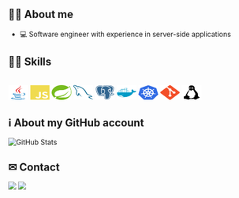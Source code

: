 ## 🙋‍♂️ About me

- 💻 Software engineer with experience in server-side applications

## 👨‍💻 Skills
<div style="display: inline_block"><br>
  <img height="30" width="40" src="https://raw.githubusercontent.com/devicons/devicon/master/icons/java/java-original.svg" alt="Java">
  <img height="30" width="40" src="https://raw.githubusercontent.com/devicons/devicon/master/icons/javascript/javascript-plain.svg" alt="JavaScript">
  <img height="30" width="40" src="https://raw.githubusercontent.com/devicons/devicon/master/icons/spring/spring-original.svg" alt="Spring">
  <img height="30" width="40" src="https://raw.githubusercontent.com/devicons/devicon/master/icons/mysql/mysql-original.svg" alt="MySQL">
  <img height="30" width="40" src="https://raw.githubusercontent.com/devicons/devicon/master/icons/postgresql/postgresql-plain.svg" alt="PostgreSQLpost">
  <img height="30" width="40" src="https://raw.githubusercontent.com/devicons/devicon/master/icons/docker/docker-plain.svg" alt="Docker">
  <img height="30" width="40" src="https://raw.githubusercontent.com/devicons/devicon/master/icons/kubernetes/kubernetes-plain.svg" alt="Kubernetes">
  <img height="30" width="40" src="https://raw.githubusercontent.com/devicons/devicon/master/icons/git/git-plain.svg" alt="Git">
  <img height="30" width="40" src="https://raw.githubusercontent.com/devicons/devicon/master/icons/linux/linux-plain.svg" alt="Linux">
</div>

## ℹ About my GitHub account
![GitHub Stats](https://github-readme-stats.vercel.app/api?username=igornicolau&show_icons=true&include_all_commits=true&count_private=true)

## ✉ Contact
<div>
  <a href="mailto:igornicolau@outlook.com" alt="Outlook">
  <img src="https://img.shields.io/badge/-Outlook-0078d4?style=flat-square&labelColor=0078d4&logo=gmail&logoColor=white&link=mailto:igornicolau@outlook.com" /></a>

  <a href="https://www.linkedin.com/in/igor-nicolau-rossetti-a840b7b4/" alt="LinkedIn">
  <img src="https://img.shields.io/badge/-Linkedin-0e76a8?style=flat-square&logo=Linkedin&logoColor=white&link=https://www.linkedin.com/in/igor-nicolau-rossetti-a840b7b4/" /></a>

</div>
